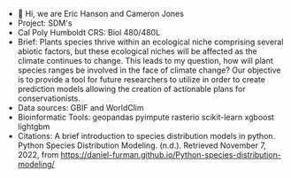 - 👋 Hi, we are Eric Hanson and Cameron Jones
- Project: SDM's 
- Cal Poly Humboldt CRS: Biol 480/480L
- Brief: Plants species thrive within an ecological niche comprising several abiotic factors, but these
ecological niches will be affected as the climate continues to change. This leads to my question,
how will plant species ranges be involved in the face of climate change? Our objective is to provide a tool 
for future researchers to utilize in order to create prediction models allowing the creation of actionable plans for conservationists.
- Data sources: GBIF and WorldClim
- Bioinformatic Tools: 
geopandas
pyimpute
rasterio
scikit-learn
xgboost
lightgbm
- Citations:
A brief introduction to species distribution models in python. Python Species Distribution Modeling. (n.d.). 
  Retrieved November 7, 2022, from https://daniel-furman.github.io/Python-species-distribution-modeling/ 
